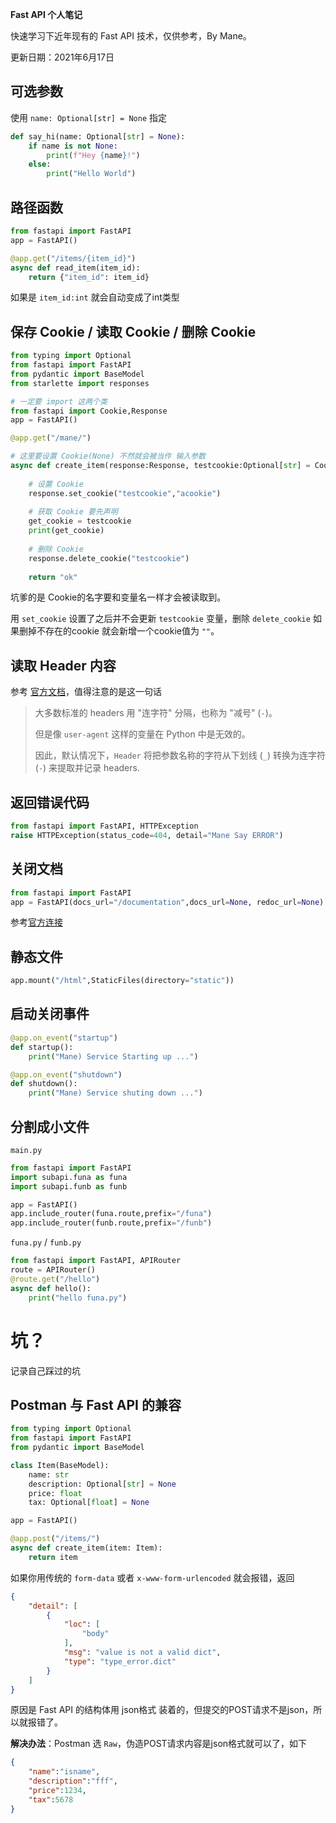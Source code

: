 **Fast API 个人笔记**

快速学习下近年现有的 Fast API 技术，仅供参考，By Mane。

更新日期：2021年6月17日

## 可选参数

使用 `name: Optional[str] = None` 指定

``` python
def say_hi(name: Optional[str] = None):
    if name is not None:
        print(f"Hey {name}!")
    else:
        print("Hello World")
```

## 路径函数

```python
from fastapi import FastAPI
app = FastAPI()

@app.get("/items/{item_id}")
async def read_item(item_id):
    return {"item_id": item_id}
```

如果是 `item_id:int`  就会自动变成了int类型

##  保存 Cookie / 读取 Cookie / 删除 Cookie

``` python
from typing import Optional
from fastapi import FastAPI
from pydantic import BaseModel
from starlette import responses

# 一定要 import 这两个类
from fastapi import Cookie,Response
app = FastAPI()

@app.get("/mane/")

# 这里要设置 Cookie(None) 不然就会被当作 输入参数
async def create_item(response:Response, testcookie:Optional[str] = Cookie(None)):
    
    # 设置 Cookie
    response.set_cookie("testcookie","acookie")
    
    # 获取 Cookie 要先声明
    get_cookie = testcookie
    print(get_cookie)
    
    # 删除 Cookie
    response.delete_cookie("testcookie") 
    
    return "ok"
```

坑爹的是 Cookie的名字要和变量名一样才会被读取到。

用 `set_cookie` 设置了之后并不会更新 `testcookie` 变量，删除 `delete_cookie` 如果删掉不存在的cookie 就会新增一个cookie值为 `""`。

## 读取 Header 内容

参考 [官方文档](https://fastapi.tiangolo.com/zh/tutorial/header-params/#_1)，值得注意的是这一句话

> 大多数标准的 headers 用 "连字符" 分隔，也称为 "减号" (`-`)。
>
> 但是像 `user-agent` 这样的变量在 Python 中是无效的。
>
> 因此，默认情况下，`Header` 将把参数名称的字符从下划线 (`_`) 转换为连字符 (`-`) 来提取并记录 headers.

## 返回错误代码

```python
from fastapi import FastAPI, HTTPException
raise HTTPException(status_code=404, detail="Mane Say ERROR")
```

## 关闭文档

```python
from fastapi import FastAPI
app = FastAPI(docs_url="/documentation",docs_url=None, redoc_url=None)
```

参考[官方连接](https://fastapi.tiangolo.com/tutorial/metadata/#openapi-url)

## 静态文件

``` python
app.mount("/html",StaticFiles(directory="static"))
```

## 启动关闭事件

```python
@app.on_event("startup")
def startup():
    print("Mane) Service Starting up ...")

@app.on_event("shutdown")
def shutdown():
    print("Mane) Service shuting down ...")
```

## 分割成小文件

`main.py`

```python
from fastapi import FastAPI
import subapi.funa as funa
import subapi.funb as funb

app = FastAPI()
app.include_router(funa.route,prefix="/funa")
app.include_router(funb.route,prefix="/funb")
```

`funa.py` / `funb.py`

```python
from fastapi import FastAPI, APIRouter
route = APIRouter()
@route.get("/hello")
async def hello():
    print("hello funa.py")
```

# 坑？

记录自己踩过的坑

## Postman 与 Fast API 的兼容

```python
from typing import Optional
from fastapi import FastAPI
from pydantic import BaseModel

class Item(BaseModel):
    name: str
    description: Optional[str] = None
    price: float
    tax: Optional[float] = None

app = FastAPI()

@app.post("/items/")
async def create_item(item: Item):
    return item
```

如果你用传统的 `form-data` 或者 `x-www-form-urlencoded` 就会报错，返回

```json
{
    "detail": [
        {
            "loc": [
                "body"
            ],
            "msg": "value is not a valid dict",
            "type": "type_error.dict"
        }
    ]
}
```

原因是 Fast API 的结构体用 json格式 装着的，但提交的POST请求不是json，所以就报错了。

**解决办法**：Postman 选 `Raw`，伪造POST请求内容是json格式就可以了，如下

``` json
{
    "name":"isname",
    "description":"fff",
    "price":1234,
    "tax":5678
}
```

